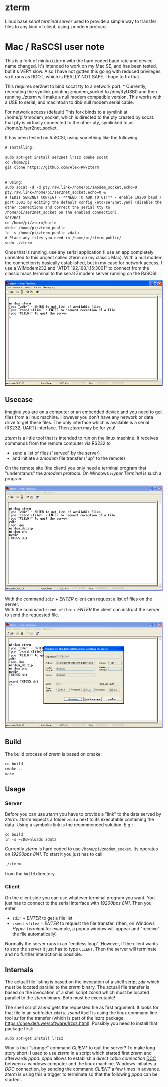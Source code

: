 # zterm

Linux base *serial terminal server* used to provide a simple way to transfer files to any kind of client, using zmodem protocol.

# Mac / RaSCSI user note

This is a fork of minlux/zterm with the hard coded baud rate and device name changed. It's intended to work on my Mac SE, and has been tested, but it's VERY slow. Also I have not gotten this going with reduced privileges, so it runs as ROOT, which is REALLY NOT SAFE. I hope to fix that.

This requires ser2net to bind socat tty to a network port. * Currently, recreating the symlink pointing zmodem_socket to /dev/ttyUSB0 and then running ./zterm will make a null modem compatible version. This works with a USB to serial, and macintosh to db9 null modem serial cable.

For network access (default) This fork binds to a symlink at /home/pi/zmodem_socket, which is directed to the pty created by socat. that pty is virtually connected to the other pty, symlinked to as /home/pi/ser2net_socket.
 
It has been tested on RaSCSI, using something like the following:

```
# Installing:

sudo apt-get install ser2net lrzsz cmake socat
cd /home/pi
git clone https://github.com/Alex-Kw/zterm


# Using:
sudo socat -d -d pty,raw,link=/home/pi/zmodem_socket,echo=0 pty,raw,link=/home/pi/ser2net_socket,echo=0 &
# (EDIT SER2NET CONFIG) - **NEED TO ADD TO GIT** - enable 19200 baud / port 3001 by editing the default config /etc/ser2net.yaml (disable the other connections and correct the serial tty to /home/pi/ser2net_socket on the enabled connection).
ser2net
cd /home/pi/zterm/build
mkdir /home/pi/zterm_public
ln -s /home/pi/zterm_public zdata
# Place any files you need in /home/pi/zterm_public/
sudo ./zterm
```

Once that is running, use any serial application (I use an app completely unrelated to this project called zterm on my classic Mac). With a null modem the connection is basically established, but in my case for network access, I use a WiModem232 and "ATDT 192.168.1.15:3001" to connect from the classic macs terminal to the serial Zmodem server running on the RaSCSI.

![Hypter Terminal](doc/greetings.png)

## Usecase
Imagine you are on a computer or an embedded device and you need to get files from a linux machine. However you don't have any network or data drive to get these files. The only interface which is available is a serial (RS232, UART) interface. Then *zterm* may be for you!

*zterm* is a little tool that is intended to run on the linux machine. It receives commands from the remote computer via RS232 to
- send a list of files ("served" by the server)
- and initiate a *zmodem* file transfer ("up" to the remote)

On the remote site (the client) you only need a terminal program that "understands" the *zmodem protocol*. On Windows *Hyper Terminal* is such a program.

![Hypter Terminal](doc/zdir.png)

With the command `zdir` + *ENTER* client can request a list of files on the server.\
With the command `zsend <file>` + *ENTER* the client can instruct the server to send the requested file.

![Hypter Terminal](doc/zsend.png)



## Build
The build process of *zterm* is based on cmake:
```
cd build
cmake ..
make
```

## Usage
### Server
Before you can use *zterm* you have to provide a "link" to the data served by *zterm*. *zterm* expects a folder `zdata` next to its executable containing the data. Using a symbolic link is the recommended solution. E.g.:
```
cd build
ln -s ~/Downloads zdata
```

Currently *zterm* is hard coded to use `/home/pi/zmodem_socket`. Its operates on *19200bps 8N1*. To start it you just has to call
```
./zterm
```
from the `build` directory.

### Client
On the client side you can use whatever terminal program you want. You just has to connect to the serial interface with *19200bps 8N1*. Then you enter
- `zdir` + *ENTER* to get a file list
- `zsend <file>` + *ENTER* to request the file transfer. (then, on Windows *Hyper Terminal* for example, a popup window will appear and "receive" the file automatically)

Normally the server runs in an "endless loop". However, if the client wants to stop the server it just has to type `CLIENT`. Then the server will terminate and no further interaction is possible.


## Internals
The actuall file listing is based on the invocation of a shell script *zdir* which must be located parallel to the *zterm* binary. The actuall file transfer is based on the invocation of a shell script *zsend* which must be located parallel to the *zterm* binary. Both must be executable!

The shell script *zsend* gets the requested file as first argument. It looks for that file in an subfolder `zdata`. *zsend* itself is using the linux command line tool *sz* for the transfer (which is part of the lszrz package, https://ohse.de/uwe/software/lrzsz.html). Possibly you need to install that package first:
```
sudo apt-get install lrzsz
```

Why is that "strange" command *CLIENT* to quit the server? To make long story short: I used to use *zterm* in a script which started first *zterm* and afterwards *pppd*. *pppd* allows to establish a *direct cable connection* [DCC](https://en.wikipedia.org/wiki/Direct_cable_connection) between a windows computer and the linux machine. Windows initiates a *DDC* connection, by sending the command *CLIENT* a few times in advance. *zterm* is using this a trigger to terminate so that the following *pppd* can be started...
